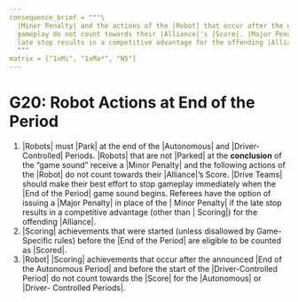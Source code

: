 ```yaml
---
consequence_brief = """\
  |Minor Penalty| and the actions of the |Robot| that occur after the end of \
  gameplay do not count towards their |Alliance|'s |Score|. |Major Penalty| if the \
  late stop results in a competitive advantage for the offending |Alliance|.\
  """
matrix = ["1xMi", "1xMa*", "NS"]
---
```


# G20: Robot Actions at End of the Period

1. |Robots| must |Park| at the end of the |Autonomous| and |Driver-Controlled|
Periods. |Robots| that are not |Parked| at the **conclusion** of the “game
sound” receive a |Minor Penalty| and the following actions of the |Robot| do
not count towards their |Alliance|’s Score. |Drive Teams| should make their
best effort to stop gameplay immediately when the |End of the Period| game sound
begins. Referees have the option of issuing a |Major Penalty| in place of the |
Minor Penalty| if the late stop results in a competitive advantage (other than |
Scoring|) for the offending |Alliance|.
2. |Scoring| achievements that were started (unless disallowed by Game-Specific
rules) before the |End of the Period| are eligible to be counted as |Scored|.
3. |Robot| |Scoring| achievements that occur after the announced |End of the
Autonomous Period| and before the start of the |Driver-Controlled Period| do not
count towards the |Score| for the |Autonomous| or |Driver- Controlled Periods|.
